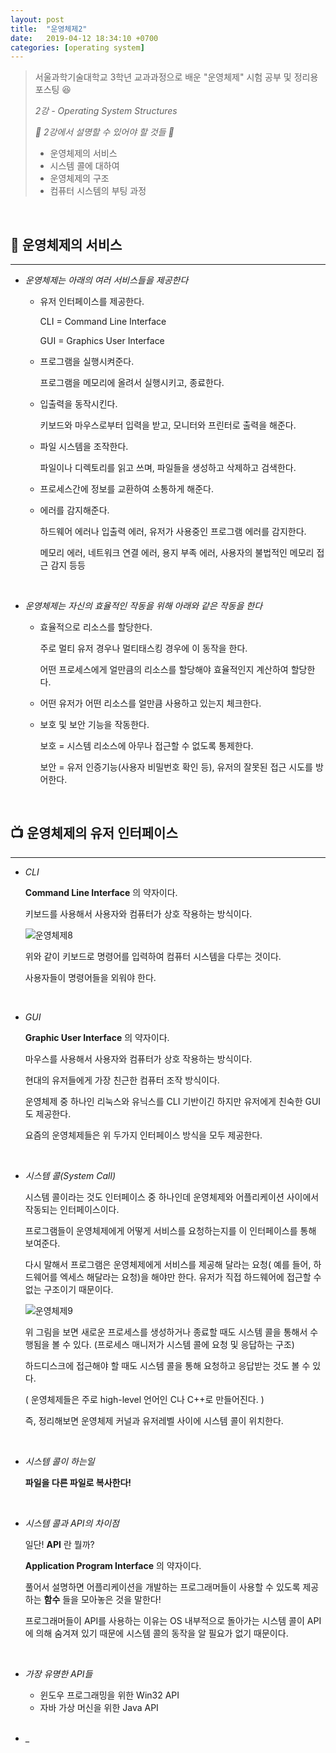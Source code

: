 ```yaml
---
layout: post
title:  "운영체제2"
date:   2019-04-12 18:34:10 +0700
categories: [operating system]
---
```



> 서울과학기술대학교 3학년 교과과정으로 배운 "운영체제" 시험 공부 및 정리용 포스팅 😆
>
> _2강 - Operating System Structures_
>
> _🙋 2강에서 설명할 수 있어야 할 것들 🙋_
>
> - 운영체제의 서비스
> - 시스템 콜에 대하여
> - 운영체제의 구조
> - 컴퓨터 시스템의 부팅 과정

<br>

##  👮 운영체제의 서비스
---

- _운영체제는 아래의 여러 서비스들을 제공한다_

	- 유저 인터페이스를 제공한다.

		CLI = Command Line Interface

		GUI = Graphics User Interface

	- 프로그램을 실행시켜준다.

		프로그램을 메모리에 올려서 실행시키고, 종료한다.

	- 입출력을 동작시킨다.

		키보드와 마우스로부터 입력을 받고, 모니터와 프린터로 출력을 해준다.

	- 파일 시스템을 조작한다.

		파일이나 디렉토리를 읽고 쓰며, 파일들을 생성하고 삭제하고 검색한다.

	- 프로세스간에 정보를 교환하여 소통하게 해준다.

	- 에러를 감지해준다.

		하드웨어 에러나 입출력 에러, 유저가 사용중인 프로그램 에러를 감지한다.

		메모리 에러, 네트워크 연결 에러, 용지 부족 에러, 사용자의 불법적인 메모리 접근 감지 등등

	<br>

- _운영체제는 자신의 효율적인 작동을 위해 아래와 같은 작동을 한다_

	- 효율적으로 리소스를 할당한다.

		주로 멀티 유저 경우나 멀티태스킹 경우에 이 동작을 한다.

		어떤 프로세스에게 얼만큼의 리소스를 할당해야 효율적인지 계산하여 할당한다.	

	- 어떤 유저가 어떤 리소스를 얼만큼 사용하고 있는지 체크한다.

	- 보호 및 보안 기능을 작동한다.

		보호 = 시스템 리소스에 아무나 접근할 수 없도록 통제한다.

		보안 = 유저 인증기능(사용자 비밀번호 확인 등), 유저의 잘못된 접근 시도를 방어한다.

	<br>

## 📺 운영체제의 유저 인터페이스
---

- _CLI_

	__Command Line Interface__ 의 약자이다.

	키보드를 사용해서 사용자와 컴퓨터가 상호 작용하는 방식이다.

	![운영체제8](https://user-images.githubusercontent.com/31889335/56050388-bc707c00-5d86-11e9-9338-8cc417a5186e.PNG)

	위와 같이 키보드로 명령어를 입력하여 컴퓨터 시스템을 다루는 것이다.	

	사용자들이 명령어들을 외워야 한다.

	<br>

- _GUI_

	__Graphic User Interface__ 의 약자이다.

	마우스를 사용해서 사용자와 컴퓨터가 상호 작용하는 방식이다.

	현대의 유저들에게 가장 친근한 컴퓨터 조작 방식이다.

	운영체제 중 하나인 리눅스와 유닉스를 CLI 기반이긴 하지만 유저에게 친숙한 GUI도 제공한다.

	요즘의 운영체제들은 위 두가지 인터페이스 방식을 모두 제공한다.

	<br>

- _시스템 콜(System Call)_

	시스템 콜이라는 것도 인터페이스 중 하나인데 운영체제와 어플리케이션 사이에서 작동되는 인터페이스이다.

	프로그램들이 운영체제에게 어떻게 서비스를 요청하는지를 이 인터페이스를 통해 보여준다.

	다시 말해서 프로그램은 운영체제에게 서비스를 제공해 달라는 요청( 예를 들어, 하드웨어를 엑세스 해달라는 요청)을 해야만 한다. 유저가 직접 하드웨어에 접근할 수 없는 구조이기 때문이다.

	 ![운영체제9](https://user-images.githubusercontent.com/31889335/56051039-6f8da500-5d88-11e9-842e-3186bc0a3076.PNG)

	위 그림을 보면 새로운 프로세스를 생성하거나 종료할 때도 시스템 콜을 통해서 수행됨을 볼 수 있다. (프로세스 매니저가 시스템 콜에 요청 및 응답하는 구조)

	하드디스크에 접근해야 할 때도 시스템 콜을 통해 요청하고 응답받는 것도 볼 수 있다.

	( 운영체제들은 주로 high-level 언어인 C나 C++로 만들어진다. )

	즉, 정리해보면 운영체제 커널과 유저레벨 사이에 시스템 콜이 위치한다.

	<br>

- _시스템 콜이 하는일_

	__파일을 다른 파일로 복사한다!__

	<br>

- _시스템 콜과 API의 차이점_

	일단! __API__ 란 뭘까?

	__Application Program Interface__ 의 약자이다.

	풀어서 설명하면 어플리케이션을 개발하는 프로그래머들이 사용할 수 있도록 제공하는 __함수__ 들을 모아놓은 것을 말한다!

	프로그래머들이 API를 사용하는 이유는 OS 내부적으로 돌아가는 시스템 콜이 API에 의해 숨겨져 있기 때문에 시스템 콜의 동작을 알 필요가 없기 때문이다.

	<br>

- _가장 유명한 API들_

	- 윈도우 프로그래밍을 위한 Win32 API
	- 자바 가상 머신을 위한 Java API

	<br>

- _




